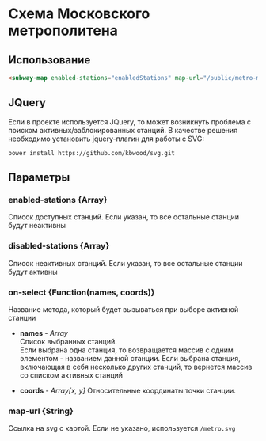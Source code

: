 # Схема Московского метрополитена

## Использование
```html
<subway-map enabled-stations="enabledStations" map-url="/public/metro-map.svg"></subway-map>
```

## JQuery
Если в проекте используется JQuery, то может возникнуть проблема с поиском активных/заблокированных станций.
В качестве решения необходимо установить jquery-плагин для работы с SVG:
```
bower install https://github.com/kbwood/svg.git
```

## Параметры

### enabled-stations {Array<String>}
Список доступных станций. Если указан, то все остальные станции будут неактивны

### disabled-stations {Array<String>}
Список неактивных станций. Если указан, то все остальные станции будут активны

### on-select {Function(names, coords)}
Название метода, который будет вызываться при выборе активной станции

 * **names** - _Array<String>_  
    Cписок выбранных станций.  
    Если выбрана одна станция, то возвращается массив с одним элементом - названием данной станции. Если выбрана станция,  включающая в себя несколько других станций, то вернется массив со списком активных станций 
 
 * **coords** - _Array[x, y]_
    Относительные координаты точки станции. 

### map-url {String}
Ссылка на svg с картой. Если не указано, используется `/metro.svg`